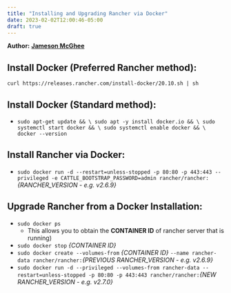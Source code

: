 ```yaml
---
title: "Installing and Upgrading Rancher via Docker"
date: 2023-02-02T12:00:46-05:00
draft: true
---
```

**Author:** [**Jameson McGhee**](https://www.linkedin.com/in/jameson-mcghee-ctfl/)


## Install Docker (Preferred Rancher method):

`curl https://releases.rancher.com/install-docker/20.10.sh | sh`


## Install Docker (Standard method):

- `sudo apt-get update && \
   sudo apt -y install docker.io && \
   sudo systemctl start docker && \
   sudo systemctl enable docker && \
   docker --version`


## Install Rancher via Docker:

- `sudo docker run -d --restart=unless-stopped -p 80:80 -p 443:443 --privileged -e CATTLE_BOOTSTRAP_PASSWORD=admin rancher/rancher:`*{RANCHER_VERSION - e.g. v2.6.9}*


## Upgrade Rancher from a Docker Installation:

- `sudo docker ps`
	- This allows you to obtain the **CONTAINER ID** of rancher server that is running)
- `sudo docker stop` *{CONTAINER ID}*
- `sudo docker create --volumes-from` *{CONTAINER ID}* `--name rancher-data rancher/rancher:`*{PREVIOUS RANCHER_VERSION - e.g. v2.6.9}*
- `sudo docker run -d --privileged --volumes-from rancher-data --restart=unless-stopped -p 80:80 -p 443:443 rancher/rancher:`*{NEW RANCHER_VERSION - e.g. v2.7.0}*